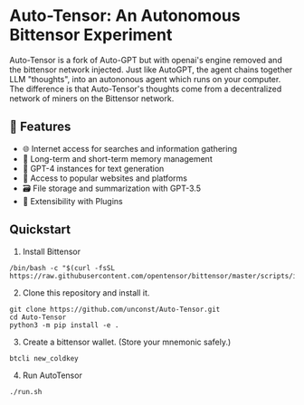 # Auto-Tensor: An Autonomous Bittensor Experiment 

Auto-Tensor is a fork of Auto-GPT but with openai's engine removed and the bittensor network injected. Just like AutoGPT, the agent chains together LLM "thoughts", into an autononous agent which runs on your computer. 
The difference is that Auto-Tensor's thoughts come from a decentralized network of miners on the Bittensor network. 

## 🚀 Features

- 🌐 Internet access for searches and information gathering
- 💾 Long-term and short-term memory management
- 🧠 GPT-4 instances for text generation
- 🔗 Access to popular websites and platforms
- 🗃️ File storage and summarization with GPT-3.5
- 🔌 Extensibility with Plugins

## Quickstart

1. Install Bittensor
```
/bin/bash -c "$(curl -fsSL https://raw.githubusercontent.com/opentensor/bittensor/master/scripts/install.sh)"
```

2. Clone this repository and install it.
```
git clone https://github.com/unconst/Auto-Tensor.git
cd Auto-Tensor
python3 -m pip install -e .
```

3. Create a bittensor wallet. (Store your mnemonic safely.)
```
btcli new_coldkey
```

4. Run AutoTensor
```
./run.sh
```
